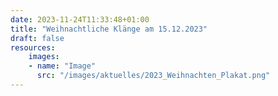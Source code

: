 ```yaml
---
date: 2023-11-24T11:33:48+01:00
title: "Weihnachtliche Klänge am 15.12.2023"
draft: false
resources:
    images:
    - name: "Image"
      src: "/images/aktuelles/2023_Weihnachten_Plakat.png"
---
```




